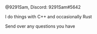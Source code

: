 @9291Sam, Discord: 9291Sam#5642

I do things with C++ and occasionally Rust

Send over any questions you have
